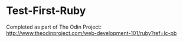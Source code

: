 Test-First-Ruby
===============

Completed as part of The Odin Project: http://www.theodinproject.com/web-development-101/ruby?ref=lc-pb
